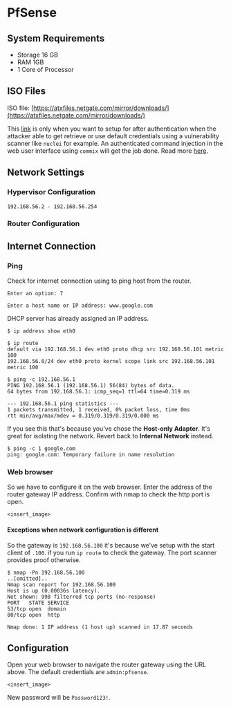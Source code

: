 # PfSense

## System Requirements

- Storage 16 GB
- RAM 1GB
- 1 Core of Processor

## ISO Files

ISO file: [https://atxfiles.netgate.com/mirror/downloads/](https://atxfiles.netgate.com/mirror/downloads/)  
  
This [link](https://atxfiles.netgate.com/mirror/downloads/pfSense-CE-2.7.0-RELEASE-amd64.iso.gz) is only when you want to setup for after authentication when the attacker able to get retrieve or use default credentials using a vulnerability scanner like `nuclei` for example. An authenticated command injection in the web user interface using `commix` will get the job done. Read more [here](https://docs.netgate.com/downloads/pfSense-SA-23_10.webgui.asc).

## Network Settings

### Hypervisor Configuration

```
192.168.56.2 - 192.168.56.254
```

### Router Configuration

## Internet Connection

### Ping

Check for internet connection using to ping host from the router.

```
Enter an option: 7

Enter a host name or IP address: www.google.com
```

DHCP server has already assigned an IP address.

```
$ ip address show eth0

$ ip route 
default via 192.168.56.1 dev eth0 proto dhcp src 192.168.56.101 metric 100 
192.168.56.0/24 dev eth0 proto kernel scope link src 192.168.56.101 metric 100

$ ping -c 192.168.56.1
PING 192.168.56.1 (192.168.56.1) 56(84) bytes of data.
64 bytes from 192.168.56.1: icmp_seq=1 ttl=64 time=0.319 ms

--- 192.168.56.1 ping statistics ---
1 packets transmitted, 1 received, 0% packet loss, time 0ms
rtt min/avg/max/mdev = 0.319/0.319/0.319/0.000 ms
```

If you see this that's because you've chose the **Host-only Adapter**. It's great for isolating the network. Revert back to **Internal Network** instead.

```
$ ping -c 1 google.com
ping: google.com: Temporary failure in name resolution
```

### Web browser

So we have to configure it on the web browser. Enter the address of the router gateway IP address. Confirm with nmap to check the http port is open.

`<insert_image>`

#### Exceptions when network configuration is different

So the gateway is `192.168.56.100` it's because we've setup with the start client of `.100`. if you run `ip route` to check the gateway. The port scanner provides proof otherwise.

```
$ nmap -Pn 192.168.56.100
..[omitted]..
Nmap scan report for 192.168.56.100
Host is up (0.00036s latency).
Not shown: 998 filterred tcp ports (no-response)
PORT   STATE SERVICE
53/tcp open  domain
80/tcp open  http

Nmap done: 1 IP address (1 host up) scanned in 17.87 seconds
```

## Configuration

Open your web browser to navigate the router gateway using the URL above. The default credentials are `admin:pfsense`.

`<insert_image>`

New password will be `Password123!`.
